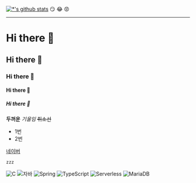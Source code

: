 [![*'s github stats](https://github-readme-stats.vercel.app/api?username=phsu924)](https://github.com/phsu924)
:smirk:
:joy:
:rage:

---
# Hi there 👋
## Hi there 👋
### Hi there 👋
#### Hi there 👋
##### Hi there 👋

**두꺼운**
*기울임*
~~취소선~~

* 1번
* 2번


[네이버](https://www.naver.com)

```
zzz
```
![C](https://img.shields.io/badge/-C-123456?style=flat-square&logo=C&logoColor=black)
![자바](https://img.shields.io/badge/-자바-007396?style=flat&logo=Java&logoColor=ffffff)
![Spring](https://img.shields.io/badge/-Spring-6DB33F?style=for-the-badge&logo=Spring&logoColor=white)
![TypeScript](https://img.shields.io/badge/-TypeScript-3178C6?style=flat-square&logo=TypeScript&logoColor=white)
![Serverless](https://img.shields.io/badge/-Serverless-FD5750?style=flat-square&logo=Serverless&logoColor=magenta)
![MariaDB](https://img.shields.io/badge/-MariaDB-1F305F?style=flat-square&logo=mariadb&logoColor=white)
